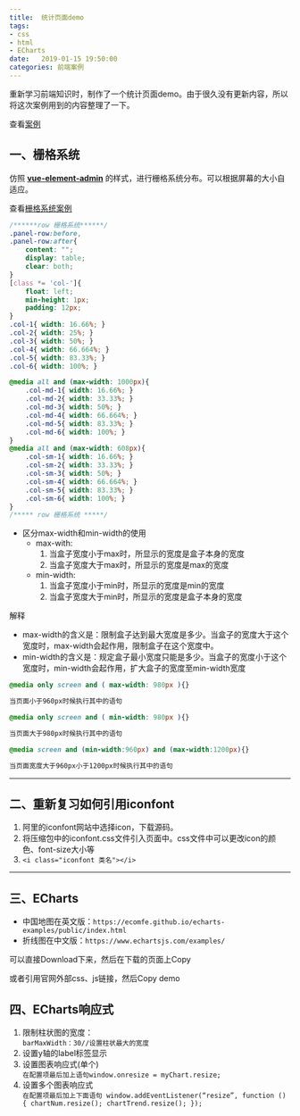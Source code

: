 ```yaml
---
title:  统计页面demo
tags:
- css
- html
- ECharts
date:   2019-01-15 19:50:00
categories: 前端案例
---
```


重新学习前端知识时，制作了一个统计页面demo。由于很久没有更新内容，所以将这次案例用到的内容整理了一下。  

查看<a href="https://hangforfreedom.github.io/some-cases/geekschain/statistics/index.html">案例</a>

## 一、栅格系统

仿照 <a href="https://panjiachen.github.io/vue-element-admin/#/dashboard">**vue-element-admin**</a> 的样式，进行栅格系统分布。可以根据屏幕的大小自适应。  
  
查看<a href="https://hangforfreedom.github.io/some-cases/gridsys/index.html">栅格系统案例</a>  

```css
/******row 栅格系统******/
.panel-row:before,
.panel-row:after{
    content: "";
    display: table;
    clear: both;
}
[class *= 'col-']{
    float: left;
    min-height: 1px;
    padding: 12px;
}
.col-1{ width: 16.66%; }
.col-2{ width: 25%; }
.col-3{ width: 50%; }
.col-4{ width: 66.664%; }
.col-5{ width: 83.33%; }
.col-6{ width: 100%; }

@media all and (max-width: 1000px){
    .col-md-1{ width: 16.66%; }
    .col-md-2{ width: 33.33%; }
    .col-md-3{ width: 50%; }
    .col-md-4{ width: 66.664%; }
    .col-md-5{ width: 83.33%; }
    .col-md-6{ width: 100%; }
}
@media all and (max-width: 608px){
    .col-sm-1{ width: 16.66%; }
    .col-sm-2{ width: 33.33%; }
    .col-sm-3{ width: 50%; }
    .col-sm-4{ width: 66.664%; }
    .col-sm-5{ width: 83.33%; }
    .col-sm-6{ width: 100%; }
}
/***** row 栅格系统 *****/
```

* 区分max-width和min-width的使用
    * max-with:
        1. 当盒子宽度小于max时，所显示的宽度是盒子本身的宽度
        2. 当盒子宽度大于max时，所显示的宽度是max的宽度
    * min-width:
        1. 当盒子宽度小于min时，所显示的宽度是min的宽度
        2. 当盒子宽度大于min时，所显示的宽度是盒子本身的宽度

解释

* max-width的含义是：限制盒子达到最大宽度是多少。当盒子的宽度大于这个宽度时，max-width会起作用，限制盒子在这个宽度中。
* min-width的含义是：规定盒子最小宽度只能是多少。当盒子的宽度小于这个宽度时，min-width会起作用，扩大盒子的宽度至min-width宽度  

```css
@media only screen and ( max-width: 980px ){}

当页面小于960px时候执行其中的语句
```
```css
@media only screen and ( min-width: 980px ){}

当页面大于980px时候执行其中的语句
```
```css
@media screen and (min-width:960px) and (max-width:1200px){}

当页面宽度大于960px小于1200px时候执行其中的语句
```

---------------------
## 二、重新复习如何引用iconfont

1. 阿里的iconfont网站中选择icon，下载源码。
2. 将压缩包中的iconfont.css文件引入页面中。css文件中可以更改icon的颜色、font-size大小等
3. ```<i class="iconfont 类名"></i>```

--------------------
## 三、ECharts

* 中国地图在英文版：```https://ecomfe.github.io/echarts-examples/public/index.html```
* 折线图在中文版：```https://www.echartsjs.com/examples/```

可以直接Download下来，然后在下载的页面上Copy  
  
或者引用官网外部css、js链接，然后Copy demo

## 四、ECharts响应式

1. 限制柱状图的宽度：  
```barMaxWidth：30//设置柱状最大的宽度```
2. 设置y轴的label标签显示  
3. 设置图表响应式(单个)  
```在配置项最后加上语句window.onresize = myChart.resize;```
4. 设置多个图表响应式  
```在配置项最后加上下面语句 window.addEventListener(“resize”, function () { chartNum.resize(); chartTrend.resize(); });```